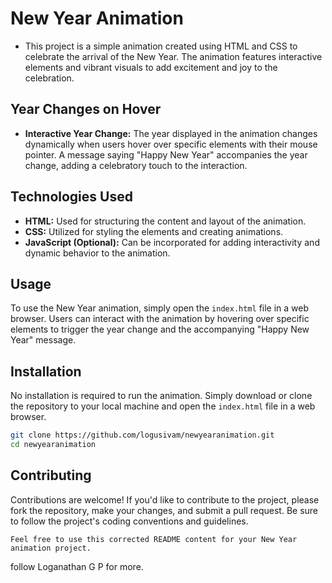 
# New Year Animation

- This project is a simple animation created using HTML and CSS to celebrate the arrival of the New Year. The animation features interactive elements and vibrant visuals to add excitement and joy to the celebration.


## Year Changes on Hover

- **Interactive Year Change:** The year displayed in the animation changes dynamically when users hover over specific elements with their mouse pointer. A message saying "Happy New Year" accompanies the year change, adding a celebratory touch to the interaction.

## Technologies Used

- **HTML:** Used for structuring the content and layout of the animation.
- **CSS:** Utilized for styling the elements and creating animations.
- **JavaScript (Optional):** Can be incorporated for adding interactivity and dynamic behavior to the animation.

## Usage

To use the New Year animation, simply open the `index.html` file in a web browser. Users can interact with the animation by hovering over specific elements to trigger the year change and the accompanying "Happy New Year" message.

## Installation

No installation is required to run the animation. Simply download or clone the repository to your local machine and open the `index.html` file in a web browser.

```bash
git clone https://github.com/logusivam/newyearanimation.git 
cd newyearanimation
```

## Contributing

Contributions are welcome! If you'd like to contribute to the project, please fork the repository, make your changes, and submit a pull request. Be sure to follow the project's coding conventions and guidelines.
```
Feel free to use this corrected README content for your New Year animation project.
```
follow Loganathan G P for more.
